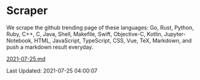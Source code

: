# Scraper

We scrape the github trending page of these languages: Go, Rust, Python, Ruby, C++, C, Java, Shell, Makefile, Swift, Objective-C, Kotlin, Jupyter-Notebook, HTML, JavaScript, TypeScript, CSS, Vue, TeX, Markdown, and push a markdown result everyday.

[2021-07-25.md](https://github.com/yangwenmai/github-trending-backup/blob/master/2021-07-25.md)

Last Updated: 2021-07-25 04:00:07